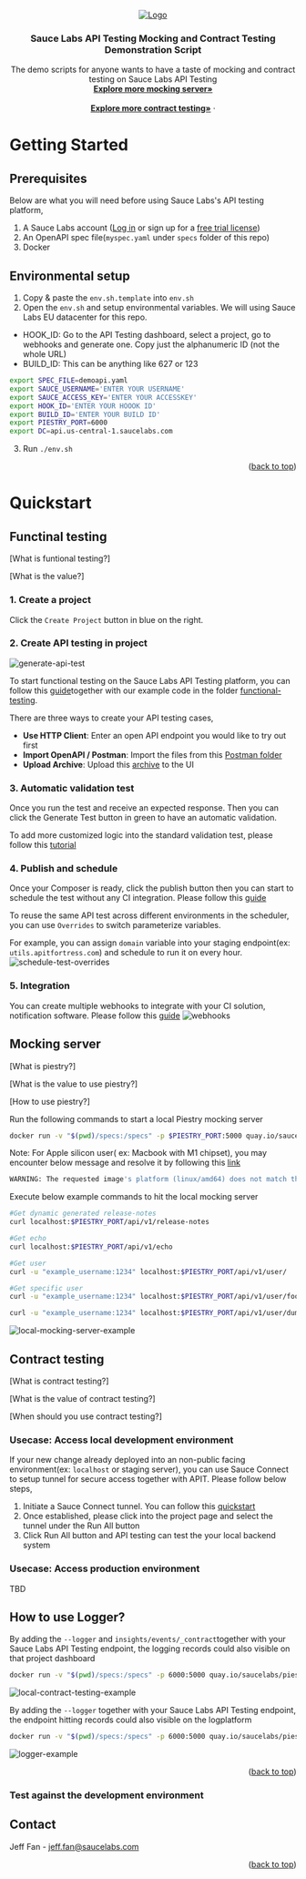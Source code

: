 <!-- <div id="top"></div> -->
<!--
*** Thanks for checking out the Best-README-Template. If you have a suggestion
*** that would make this better, please fork the repo and create a pull request
*** or simply open an issue with the tag "enhancement".
*** Don't forget to give the project a star!
*** Thanks again! Now go create something AMAZING! :D
-->



<!-- PROJECT SHIELDS -->
<!--
*** I'm using markdown "reference style" links for readability.
*** Reference links are enclosed in brackets [ ] instead of parentheses ( ).
*** See the bottom of this document for the declaration of the reference variables
*** for contributors-url, forks-url, etc. This is an optional, concise syntax you may use.
*** https://www.markdownguide.org/basic-syntax/#reference-style-links
-->
<!-- [![Contributors][contributors-shield]][contributors-url] -->
<!-- [![Forks][forks-shield]][forks-url] -->
<!-- [![Stargazers][stars-shield]][stars-url] -->
<!-- [![Issues][issues-shield]][issues-url] -->
<!-- [![MIT License][license-shield]][license-url] -->
<!-- [![LinkedIn][linkedin-shield]][linkedin-url] -->



<!-- PROJECT LOGO -->
<br />
<div align="center">
  <a href="https://saucelabs.com/resources/topics/api-testing">
    <img src="https://saucelabs.com/images/logo-saucelabs.png" alt="Logo" >
  </a>

<h3 align="center">Sauce Labs API Testing Mocking and Contract Testing Demonstration Script </h3>

  <p align="center">
    The demo scripts for anyone wants to have a taste of mocking and contract testing on Sauce Labs API Testing
    <br />
    <a href="https://docs.saucelabs.com/api-testing/mocking/"><strong>Explore more mocking server»</strong></a>
    <br />
    <br />
    <a href="https://github.com/github_username/repo_name"><strong>Explore more contract testing»</strong></a>
    ·
    <!-- <a href="https://github.com/github_username/repo_name/issues">Report Bug</a> -->
    <!-- · -->
    <!-- <a href="https://github.com/github_username/repo_name/issues">Request Feature</a> -->
  </p>
</div>

<!-- ABOUT THE PROJECT -->
<!-- ## About The Project -->

<!-- [![Product Name Screen Shot][product-screenshot]](https://example.com) -->




<!--  -->
<!-- ### Built With -->
<!--  -->
<!-- * [Next.js](https://nextjs.org/) -->
<!-- * [React.js](https://reactjs.org/) -->
<!-- * [Vue.js](https://vuejs.org/) -->
<!-- * [Angular](https://angular.io/) -->
<!-- * [Svelte](https://svelte.dev/) -->
<!-- * [Laravel](https://laravel.com) -->
<!-- * [Bootstrap](https://getbootstrap.com) -->
<!-- * [JQuery](https://jquery.com) -->
<!--  -->
<!-- <p align="right">(<a href="#top">back to top</a>)</p> -->



<!-- GETTING STARTED -->
# Getting Started




## Prerequisites

Below are what you will need before using Sauce Labs's API testing platform,
1. A Sauce Labs account ([Log in](https://accounts.saucelabs.com/am/XUI/#login/) or sign up for a [free trial license](https://saucelabs.com/sign-up))
2. An OpenAPI spec file(```myspec.yaml``` under ```specs``` folder of this repo)
3. Docker


## Environmental setup

<!-- 1. Get a free API Key at [https://example.com](https://example.com) -->
<!-- 2. Clone the repo -->
   <!-- ```sh -->
   <!-- <!-- git clone https://github.com/github_username/repo_name.git -->
   <!-- ``` -->
<!-- 3. Install NPM packages -->
   <!-- ```sh -->
   <!-- npm install -->
   <!-- ``` -->
1. Copy & paste the ```env.sh.template``` into ```env.sh```
2. Open the ```env.sh``` and setup environmental variables. We will using Sauce Labs EU datacenter for this repo.
  -  HOOK_ID: Go to the API Testing dashboard, select a project, go to webhooks and generate one. Copy just the alphanumeric ID (not the whole URL)
  -  BUILD_ID: This can be anything like 627 or 123
   ```sh
   export SPEC_FILE=demoapi.yaml
   export SAUCE_USERNAME='ENTER YOUR USERNAME'
   export SAUCE_ACCESS_KEY='ENTER YOUR ACCESSKEY'
   export HOOK_ID='ENTER YOUR HOOOK ID'
   export BUILD_ID='ENTER YOUR BUILD ID'
   export PIESTRY_PORT=6000
   export DC=api.us-central-1.saucelabs.com
   ```
3. Run ```./env.sh```
<p align="right">(<a href="#top">back to top</a>)</p>



<!-- USAGE EXAMPLES -->
# Quickstart

## Functinal testing
[What is funtional testing?]

[What is the value?]

### 1. Create a project
Click the ```Create Project``` button in blue on the right.

### 2. Create API testing in project
![generate-api-test](/assests/generate-test.png)

To start functional testing on the Sauce Labs API Testing platform, you can follow this [guide](https://docs.saucelabs.com/api-testing/quickstart/)together with our example code in the folder [functional-testing](./functional-testing/). 

There are three ways to create your API testing cases,
-  **Use HTTP Client**: Enter an open API endpoint you would like to try out first
-  **Import OpenAPI / Postman**: Import the files from this [Postman folder](./functional-testing/demo-example/Postman/)
-  **Upload Archive**: Upload this [archive](./functional-testing/demo-example/SLAPIT-archieve/) to the UI

### 3. Automatic validation test
Once you run the test and receive an expected response. Then you can click the Generate Test button in green to have an automatic validation.

To add more customized logic into the standard validation test, please follow this [tutorial](https://docs.saucelabs.com/api-testing/composer/#add-test-components)

### 4. Publish and schedule
Once your Composer is ready, click the publish button then you can start to schedule the test without any CI integration. Please follow this [guide](https://docs.saucelabs.com/api-testing/schedule-test/)

To reuse the same API test across different environments in the scheduler, you can use ```Overrides``` to switch parameterize variables. 

For example, you can assign ```domain``` variable into your staging endpoint(ex: ```utils.apitfortress.com```) and schedule to run it on every hour.
![schedule-test-overrides](./assests/schedule-test-overrides.png)

### 5. Integration
You can create multiple webhooks to integrate with your CI solution, notification software. Please follow this [guide](https://docs.saucelabs.com/api-testing/integrations/apifctl-cicd-integration/)
![webhooks](./assests/webhooks.png)


## Mocking server

[What is piestry?]

[What is the value to use piestry?]

[How to use piestry?]


Run the following commands to start a local Piestry mocking server

```sh
docker run -v "$(pwd)/specs:/specs" -p $PIESTRY_PORT:5000 quay.io/saucelabs/piestry -u /specs/myspec.yaml
```
Note: For Apple silicon user( ex: Macbook with M1 chipset), you may encounter below message and resolve it by following this [link](https://stackoverflow.com/questions/66662820/m1-docker-preview-and-keycloak-images-platform-linux-amd64-does-not-match-th)

```sh
WARNING: The requested image's platform (linux/amd64) does not match the detected host platform (linux/arm64/v8) and no specific platform was requested
```


Execute below example commands to hit the local mocking server

```sh
#Get dynamic generated release-notes
curl localhost:$PIESTRY_PORT/api/v1/release-notes

#Get echo
curl localhost:$PIESTRY_PORT/api/v1/echo

#Get user
curl -u "example_username:1234" localhost:$PIESTRY_PORT/api/v1/user/

#Get specific user
curl -u "example_username:1234" localhost:$PIESTRY_PORT/api/v1/user/foobar

curl -u "example_username:1234" localhost:$PIESTRY_PORT/api/v1/user/dumbbar
```
![local-mocking-server-example](/assests/mocking-server.gif)



## Contract testing
[What is contract testing?]

[What is the value of contract testing?]

[When should you use contract testing?]

### Usecase: Access local development environment

If your new change already deployed into an non-public facing environment(ex: ```localhost``` or staging server), you can use Sauce Connect to setup tunnel for secure access together with APIT. Please follow below steps,

1. Initiate a Sauce Connect tunnel. You can follow this [quickstart](https://docs.saucelabs.com/api-testing/sauce-connect/)
2. Once established, please click into the project page and select the tunnel under the Run All button
3. Click Run All button and API testing can test the your local backend system


### Usecase: Access production environment
TBD

## How to use Logger?


By adding the ```--logger``` and ```insights/events/_contract```together 
with your Sauce Labs API Testing 
endpoint, the logging records 
could also visible on that project dashboard
```sh
docker run -v "$(pwd)/specs:/specs" -p 6000:5000 quay.io/saucelabs/piestry -u /specs/myspec.yaml --logger https://$SAUCE_USERNAME:$SAUCE_ACCESS_KEY@$SAUCE_API_ENDPOINT/$HOOK_ID/insights/events/_contract
```
![local-contract-testing-example](/assests/contract-testing.gif)


By adding the ```--logger``` together 
with your Sauce Labs API Testing 
endpoint, the endpoint hitting records 
could also visible on the logplatform

```sh
docker run -v "$(pwd)/specs:/specs" -p 6000:5000 quay.io/saucelabs/piestry -u /specs/myspec.yaml --logger https://$SAUCE_USERNAME:$SAUCE_ACCESS_KEY@$SAUCE_API_ENDPOINT/$HOOK_ID/logger
```
![logger-example](/assests/logger.gif)

<p align="right">(<a href="#top">back to top</a>)</p>

### Test against the development environment

<!-- CONTRIBUTING -->
<!-- ## Contributing -->
<!--  -->
<!-- <!-- <!-- <!-- Contributions are what make the open source community such an amazing place to learn, inspire, and create. Any contributions you make are **greatly appreciated**. --> 
<!--  -->
<!-- <!-- <!-- <!-- If you have a suggestion that would make this better, please fork the repo and create a pull request. You can also simply open an issue with the tag "enhancement". -->
<!-- <!-- Don't forget to give the project a star! Thanks again! --> 
<!--  -->
<!-- 1. Fork the Project -->
<!-- <!-- 2. Create your Feature Branch (`git checkout -b feature/AmazingFeature`) --> 
<!-- <!-- 3. Commit your Changes (`git commit -m 'Add some AmazingFeature'`) --> 
<!-- <!-- 4. Push to the Branch (`git push origin feature/AmazingFeature`) --> 
<!-- 5. Open a Pull Request -->
<!--  -->
<!-- <!-- <p align="right">(<a href="#top">back to top</a>)</p> --> 



<!-- LICENSE -->
<!-- ## License -->

<!-- Distributed under the MIT License. See `LICENSE.txt` for more information. -->

<!-- <p align="right">(<a href="#top">back to top</a>)</p> -->



<!-- CONTACT -->
## Contact

Jeff Fan - jeff.fan@saucelabs.com

<p align="right">(<a href="#top">back to top</a>)</p>



<!-- ACKNOWLEDGMENTS -->
<!-- ## Acknowledgments -->
<!--  -->
<!-- * []() -->
<!-- * []() -->
<!-- * []() -->
<!--  -->
<!-- <p align="right">(<a href="#top">back to top</a>)</p> -->



<!-- MARKDOWN LINKS & IMAGES -->
<!-- https://www.markdownguide.org/basic-syntax/#reference-style-links -->
[contributors-shield]: https://img.shields.io/github/contributors/github_username/repo_name.svg?style=for-the-badge
[contributors-url]: https://github.com/github_username/repo_name/graphs/contributors
[forks-shield]: https://img.shields.io/github/forks/github_username/repo_name.svg?style=for-the-badge
[forks-url]: https://github.com/github_username/repo_name/network/members
[stars-shield]: https://img.shields.io/github/stars/github_username/repo_name.svg?style=for-the-badge
[stars-url]: https://github.com/github_username/repo_name/stargazers
[issues-shield]: https://img.shields.io/github/issues/github_username/repo_name.svg?style=for-the-badge
[issues-url]: https://github.com/github_username/repo_name/issues
[license-shield]: https://img.shields.io/github/license/github_username/repo_name.svg?style=for-the-badge
[license-url]: https://github.com/github_username/repo_name/blob/master/LICENSE.txt
[linkedin-shield]: https://img.shields.io/badge/-LinkedIn-black.svg?style=for-the-badge&logo=linkedin&colorB=555
[linkedin-url]: https://linkedin.com/in/linkedin_username
[product-screenshot]: images/screenshot.png
